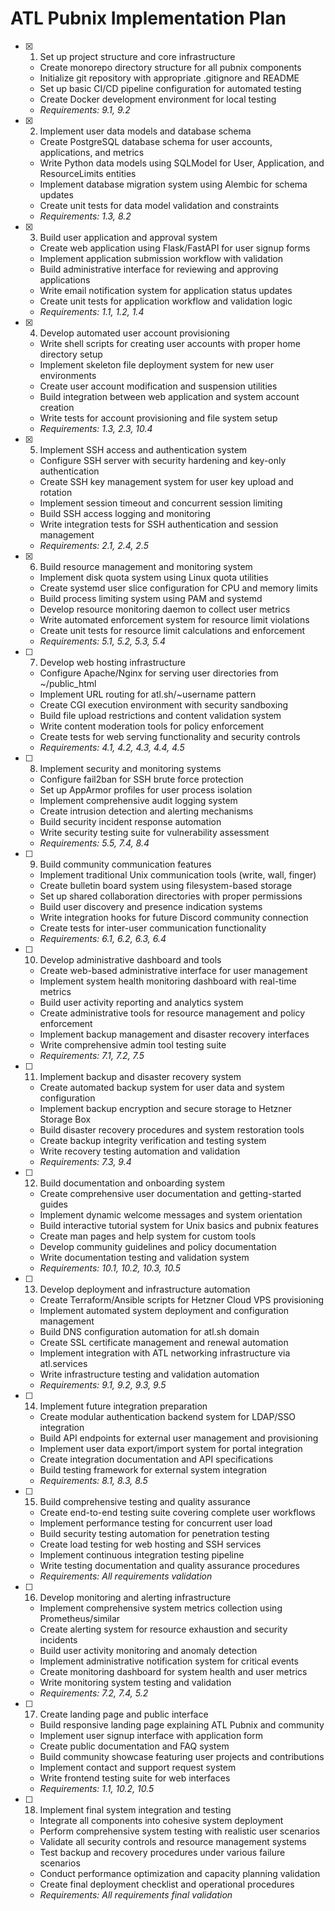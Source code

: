 # ATL Pubnix Implementation Plan

- [x] 1. Set up project structure and core infrastructure

  - Create monorepo directory structure for all pubnix components
  - Initialize git repository with appropriate .gitignore and README
  - Set up basic CI/CD pipeline configuration for automated testing
  - Create Docker development environment for local testing
  - _Requirements: 9.1, 9.2_

- [x] 2. Implement user data models and database schema

  - Create PostgreSQL database schema for user accounts, applications, and metrics
  - Write Python data models using SQLModel for User, Application, and ResourceLimits entities
  - Implement database migration system using Alembic for schema updates
  - Create unit tests for data model validation and constraints
  - _Requirements: 1.3, 8.2_

- [x] 3. Build user application and approval system

  - Create web application using Flask/FastAPI for user signup forms
  - Implement application submission workflow with validation
  - Build administrative interface for reviewing and approving applications
  - Write email notification system for application status updates
  - Create unit tests for application workflow and validation logic
  - _Requirements: 1.1, 1.2, 1.4_

- [x] 4. Develop automated user account provisioning

  - Write shell scripts for creating user accounts with proper home directory setup
  - Implement skeleton file deployment system for new user environments
  - Create user account modification and suspension utilities
  - Build integration between web application and system account creation
  - Write tests for account provisioning and file system setup
  - _Requirements: 1.3, 2.3, 10.4_

- [x] 5. Implement SSH access and authentication system

  - Configure SSH server with security hardening and key-only authentication
  - Create SSH key management system for user key upload and rotation
  - Implement session timeout and concurrent session limiting
  - Build SSH access logging and monitoring
  - Write integration tests for SSH authentication and session management
  - _Requirements: 2.1, 2.4, 2.5_

- [x] 6. Build resource management and monitoring system

  - Implement disk quota system using Linux quota utilities
  - Create systemd user slice configuration for CPU and memory limits
  - Build process limiting system using PAM and systemd
  - Develop resource monitoring daemon to collect user metrics
  - Write automated enforcement system for resource limit violations
  - Create unit tests for resource limit calculations and enforcement
  - _Requirements: 5.1, 5.2, 5.3, 5.4_

- [ ] 7. Develop web hosting infrastructure

  - Configure Apache/Nginx for serving user directories from ~/public_html
  - Implement URL routing for atl.sh/~username pattern
  - Create CGI execution environment with security sandboxing
  - Build file upload restrictions and content validation system
  - Write content moderation tools for policy enforcement
  - Create tests for web serving functionality and security controls
  - _Requirements: 4.1, 4.2, 4.3, 4.4, 4.5_

- [ ] 8. Implement security and monitoring systems

  - Configure fail2ban for SSH brute force protection
  - Set up AppArmor profiles for user process isolation
  - Implement comprehensive audit logging system
  - Create intrusion detection and alerting mechanisms
  - Build security incident response automation
  - Write security testing suite for vulnerability assessment
  - _Requirements: 5.5, 7.4, 8.4_

- [ ] 9. Build community communication features

  - Implement traditional Unix communication tools (write, wall, finger)
  - Create bulletin board system using filesystem-based storage
  - Set up shared collaboration directories with proper permissions
  - Build user discovery and presence indication systems
  - Write integration hooks for future Discord community connection
  - Create tests for inter-user communication functionality
  - _Requirements: 6.1, 6.2, 6.3, 6.4_

- [ ] 10. Develop administrative dashboard and tools

  - Create web-based administrative interface for user management
  - Implement system health monitoring dashboard with real-time metrics
  - Build user activity reporting and analytics system
  - Create administrative tools for resource management and policy enforcement
  - Implement backup management and disaster recovery interfaces
  - Write comprehensive admin tool testing suite
  - _Requirements: 7.1, 7.2, 7.5_

- [ ] 11. Implement backup and disaster recovery system

  - Create automated backup system for user data and system configuration
  - Implement backup encryption and secure storage to Hetzner Storage Box
  - Build disaster recovery procedures and system restoration tools
  - Create backup integrity verification and testing system
  - Write recovery testing automation and validation
  - _Requirements: 7.3, 9.4_

- [ ] 12. Build documentation and onboarding system

  - Create comprehensive user documentation and getting-started guides
  - Implement dynamic welcome messages and system orientation
  - Build interactive tutorial system for Unix basics and pubnix features
  - Create man pages and help system for custom tools
  - Develop community guidelines and policy documentation
  - Write documentation testing and validation system
  - _Requirements: 10.1, 10.2, 10.3, 10.5_

- [ ] 13. Develop deployment and infrastructure automation

  - Create Terraform/Ansible scripts for Hetzner Cloud VPS provisioning
  - Implement automated system deployment and configuration management
  - Build DNS configuration automation for atl.sh domain
  - Create SSL certificate management and renewal automation
  - Implement integration with ATL networking infrastructure via atl.services
  - Write infrastructure testing and validation automation
  - _Requirements: 9.1, 9.2, 9.3, 9.5_

- [ ] 14. Implement future integration preparation

  - Create modular authentication backend system for LDAP/SSO integration
  - Build API endpoints for external user management and provisioning
  - Implement user data export/import system for portal integration
  - Create integration documentation and API specifications
  - Build testing framework for external system integration
  - _Requirements: 8.1, 8.3, 8.5_

- [ ] 15. Build comprehensive testing and quality assurance

  - Create end-to-end testing suite covering complete user workflows
  - Implement performance testing for concurrent user load
  - Build security testing automation for penetration testing
  - Create load testing for web hosting and SSH services
  - Implement continuous integration testing pipeline
  - Write testing documentation and quality assurance procedures
  - _Requirements: All requirements validation_

- [ ] 16. Develop monitoring and alerting infrastructure

  - Implement comprehensive system metrics collection using Prometheus/similar
  - Create alerting system for resource exhaustion and security incidents
  - Build user activity monitoring and anomaly detection
  - Implement administrative notification system for critical events
  - Create monitoring dashboard for system health and user metrics
  - Write monitoring system testing and validation
  - _Requirements: 7.2, 7.4, 5.2_

- [ ] 17. Create landing page and public interface

  - Build responsive landing page explaining ATL Pubnix and community
  - Implement user signup interface with application form
  - Create public documentation and FAQ system
  - Build community showcase featuring user projects and contributions
  - Implement contact and support request system
  - Write frontend testing suite for web interfaces
  - _Requirements: 1.1, 10.2, 10.5_

- [ ] 18. Implement final system integration and testing
  - Integrate all components into cohesive system deployment
  - Perform comprehensive system testing with realistic user scenarios
  - Validate all security controls and resource management systems
  - Test backup and recovery procedures under various failure scenarios
  - Conduct performance optimization and capacity planning validation
  - Create final deployment checklist and operational procedures
  - _Requirements: All requirements final validation_
